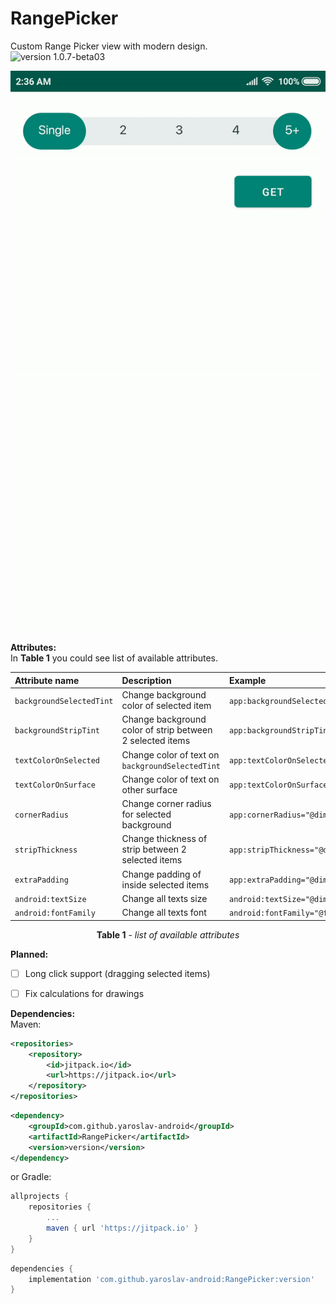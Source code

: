 # RangePicker
Custom Range Picker view with modern design.</br>![version 1.0.7-beta03](https://img.shields.io/badge/version-1.0.7--beta03-green.svg)</br>

<p align="center"><kbd>
 <img src="https://github.com/yaroslav-android/RangePicker/blob/master/assets/ezgif.com-video-to-gif.gif" alt="preview"/></kbd>
</p>

**Attributes:**</br>
In **Table 1** you could see list of available attributes.

| Attribute name          | Description                                               | Example                                           | Format      |
| :---------------------- |:--------------------------------------------------------- | :------------------------------------------------ | :---------: |
| `backgroundSelectedTint`| Change background color of selected item                  | `app:backgroundSelectedTint="@color/colorPrimary"`| _color_     | 
| `backgroundStripTint`   | Change background color of strip between 2 selected items | `app:backgroundStripTint="@color/colorPrimary"`   | _color_     |
| `textColorOnSelected`   | Change color of text on `backgroundSelectedTint`          |  `app:textColorOnSelected="@color/colorPrimary"`  | _color_     |
| `textColorOnSurface`    | Change color of text on other surface                     |  `app:textColorOnSurface="@color/colorPrimary"`   | _color_     |
| `cornerRadius`          | Change corner radius for selected background              |  `app:cornerRadius="@dimen/some_value"`           | _dimension_ |
| `stripThickness`        | Change thickness of strip between 2 selected items        |  `app:stripThickness="@dimen/some_value"`         | _dimension_ |
| `extraPadding`          | Change padding of inside selected items                   |  `app:extraPadding="@dimen/some_value"`           | _dimension_ |
| `android:textSize`      | Change all texts size                                     |  `android:textSize="@dimen/some_value"`           | _dimension_ |
| `android:fontFamily`    | Change all texts font                                     |  `android:fontFamily="@font/sone_font"`           | _font_      |

<p align="center"> <b>Table 1</b> - <i>list of available attributes</i> </p>

**Planned:**
- [ ] Long click support (dragging selected items)
- [ ] Fix calculations for drawings


**Dependencies:**</br>
Maven:
```xml
<repositories>
    <repository>
        <id>jitpack.io</id>
        <url>https://jitpack.io</url>
    </repository>
</repositories>
```

```xml
<dependency>
    <groupId>com.github.yaroslav-android</groupId>
    <artifactId>RangePicker</artifactId>
    <version>version</version>
</dependency>
```

or Gradle:
```groovy
allprojects {
    repositories {
        ...
        maven { url 'https://jitpack.io' }
    }
}

```
```groovy
dependencies {
    implementation 'com.github.yaroslav-android:RangePicker:version'
}
``` 
